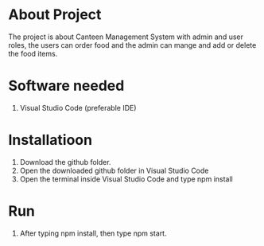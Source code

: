 # About Project

The project is about Canteen Management System with admin and user roles, the users can order food and the admin can mange and add or delete the food items.

# Software needed
1. Visual Studio Code (preferable IDE)



# Installatioon

1. Download the github folder.
2. Open the downloaded github folder in Visual Studio Code
3. Open the terminal inside Visual Studio Code and type npm install



# Run 

1. After typing npm install, then type npm start.